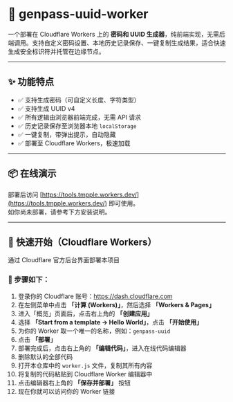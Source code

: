 # 🔐 genpass-uuid-worker

一个部署在 Cloudflare Workers 上的 **密码和 UUID 生成器**，纯前端实现，无需后端调用。支持自定义密码设置、本地历史记录保存、一键复制生成结果，适合快速生成安全标识符并托管在边缘节点。

---

## ✨ 功能特点

- ✅ 支持生成密码（可自定义长度、字符类型）
- ✅ 支持生成 UUID v4
- ✅ 所有逻辑由浏览器前端完成，无需 API 请求
- ✅ 历史记录保存至浏览器本地 `localStorage`
- ✅ 一键复制，带弹出提示，自动隐藏
- ✅ 部署至 Cloudflare Workers，极速加载

---

## 📦 在线演示

部署后访问 [https://tools.tmpple.workers.dev/](https://tools.tmpple.workers.dev/) 即可使用。  
如你尚未部署，请参考下方安装说明。

---

## 🚀 快速开始（Cloudflare Workers）

通过 Cloudflare 官方后台界面部署本项目

### 🧭 步骤如下：

1. 登录你的 Cloudflare 账号：https://dash.cloudflare.com  
2. 在左侧菜单中点击 **「计算 (Workers)」**，然后选择 **「Workers & Pages」**  
3. 进入「概览」页面后，点击右上角的 **「创建应用」**  
4. 选择 **「Start from a template → Hello World」**，点击 **「开始使用」**  
5. 为你的 Worker 取一个唯一的名称，例如：`genpass-uuid`  
6. 点击 **「部署」**  
7. 部署完成后，点击右上角的 **「编辑代码」**，进入在线代码编辑器  
8. 删除默认的全部代码  
9. 打开本仓库中的 `worker.js` 文件，复制其所有内容  
10. 将复制的代码粘贴到 Cloudflare Worker 编辑器中  
11. 点击编辑器右上角的 **「保存并部署」** 按钮  
12. 现在你就可以访问你的 Worker 链接
